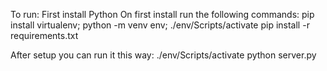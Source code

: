 To run: 
First install Python
On first install run the following commands:
pip install virtualenv; python -m venv env; ./env/Scripts/activate
pip install -r requirements.txt

After setup you can run it this way:
./env/Scripts/activate
python server.py